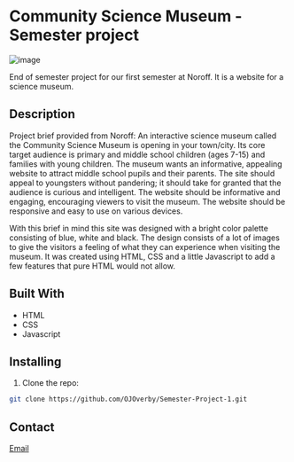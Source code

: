 # Community Science Museum - Semester project
![image](https://olejorgen.no/images/CSM/dulcet-bavarois-79dbb9.netlify.app_.png)

End of semester project for our first semester at Noroff. It is a website for a science museum.

## Description

Project brief provided from Noroff:
An interactive science museum called the Community Science Museum is opening in your town/city. Its core target audience is primary and middle school children (ages 7-15) and families with young children. The museum wants an informative, appealing website to attract middle school pupils and their parents. The site should appeal to youngsters without pandering; it should take for granted that the audience is curious and intelligent. The website should be informative and engaging, encouraging viewers to visit the museum. The website should be responsive and easy to use on various devices.

With this brief in mind this site was designed with a bright color palette consisting of blue, white and black. The design consists of a lot of images to give the visitors a feeling of what they can experience when visiting the museum. It was created using HTML, CSS and a little Javascript to add a few features that pure HTML would not allow.


## Built With

- HTML
- CSS
- Javascript

## Installing

1. Clone the repo:

```bash
git clone https://github.com/OJOverby/Semester-Project-1.git
```


## Contact

[Email](mailto:mail@olejorgen.no)


